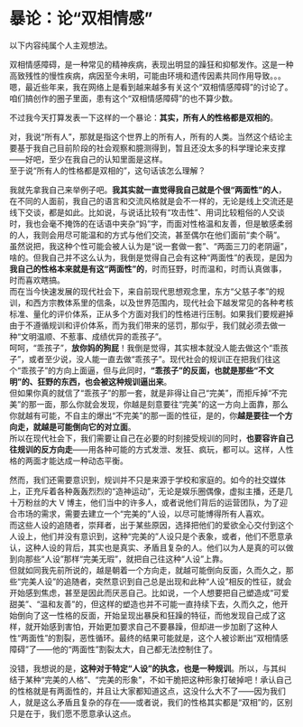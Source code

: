 # 暴论：论“双相情感”

<notice>以下内容纯属个人主观想法。</notice>

双相情感障碍，是一种常见的精神疾病，表现出明显的躁狂和抑郁发作。这是一种高致残性的慢性疾病，病因至今未明，可能由环境和遗传因素共同作用导致。。。<br>
嗯，最近些年来，我在网络上是看到越来越多有关这个“双相情感障碍”的讨论了。咱们搞创作的圈子里面，患有这个“双相情感障碍”的也不算少数。

不过我今天打算发表一下这样的一个暴论：**其实，所有人的性格都是双相的**。

对，我说“所有人”，那就是指这个世界上的所有人，所有的人类。当然这个结论主要基于我自己目前阶段的社会观察和臆测得到，暂且还没太多的科学理论来支撑——好吧，至少在我自己的认知里面是这样。<br>
至于说“所有人的性格都是双相的”，这句话该怎么理解？

我就先拿我自己来举例子吧。**我其实就一直觉得我自己就是个很“两面性”的人**，在不同的人面前，我自己的语言和交流风格就是会不一样的，无论是线上交流还是线下交谈，都是如此。比如说，与说话比较有“攻击性”、用词比较粗俗的人交谈时，我也会毫不掩饰的在话语中夹杂“妈”字，而面对性格温和友善，但是敏感柔弱的人，我则会用尽可能温和的方式与他们交流，甚至偶尔在他们面前“卖个萌”。<br>
虽然说把，我这种个性可能会被人认为是“说一套做一套”、“两面三刀的老阴逼”，啥的。但我自己并不这么认为，我倒是觉得自己会有这种“两面性”的表现，是因为**我自己的性格本来就是有这“两面性”的**，时而狂野，时而温和，时而认真做事，时而喜欢瞎搞。<br>
而在当今快速发展的现代社会下，来自前现代思想观念里，东方“父慈子孝”的规训，和西方宗教体系里的信条，以及世界范围内，现代社会下越发常见的各种考核标准、量化的评价体系，正从多个方面对我们的性格进行压制。如果我们要规避掉由于不遵循规训和评价体系，而为我们带来的惩罚，那似乎，我们就必须去做一种“文明温顺、不惹事、成绩优异的乖孩子”。<br>
呵呵，“乖孩子”，**放你妈的狗屁**！我倒是觉得，其实根本就没人能去做这个“乖孩子”，或者至少说，没人能一直去做“乖孩子”。现代社会的规训正在把我们往这个“乖孩子”的方向上面逼，但与此同时，**“乖孩子”的反面，也就是那些“不文明”的、狂野的东西，也会被这种规训逼出来**。<br>
但如果你真的就信了“乖孩子”的那一套，就是非得让自己“完美”，而拒斥掉“不完美”的那一面，那么你就会发现，你越是刻意要往“完美”的这一方向上面靠，那么你就越有可能，不自主的爆出“不完美”的那一面的性征，是的，你**越是要往一个方向走，就越是可能倒向它的对立面**。<br>
所以在现代社会下，我们需要让自己在必要的时刻接受规训的同时，**也要容许自己往规训的反方向走**——用各种可能的方式发泄、发狂、疯玩，都可以。这样，人性格的两面才能达成一种动态平衡。

然而，我们还需要意识到，规训并不只是来源于学校和家庭的。如今的社交媒体上，正充斥着各种轰轰烈烈的“造神运动”，无论是娱乐圈偶像，虚拟主播，还是几十万粉丝的大 V 博主，他们当中的许多人，或者说他们背后的运营团队，为了迎合市场的需求，需要去建立一个“完美的”人设，以尽可能博得所有人喜欢。<br>
而这些人设的追随者，崇拜者，出于某些原因，选择把他们的爱欲全心交付到这个人设上，他们并没有意识到，这种“完美的”人设只是个表象，或者，他们不愿意承认，这种人设的背后，其实也是真实、矛盾且复杂的人。他们以为人是真的可以做到向那些“人设”那样“完美无瑕”，就把自己往这种“人设”上靠。<br>
但就如同我先前所说的，越是朝着一个方向走，就越可能倒向反面，久而久之，那些“完美人设”的追随者，突然意识到自己总是出现和此种“人设”相反的性征，就会开始感到焦虑，甚至是因此而厌恶自己。比如说，一个人想要把自己塑造成“可爱甜美”、“温和友善”的，但这样的塑造也并不可能一直持续下去，久而久之，他开始倒向了这一性格的反面，开始呈现出暴戾和狂躁的特征，而他发现自己成了这样，就开始感到害怕，开始更加要求自己不要暴躁，但却进一步加剧了这种人性“两面性”的割裂，恶性循环。最终的结果可能就是，这个人被诊断出“双相情感障碍”了——他的“两面性”割裂太大，自己都无法控制住了。

没错，我想说的是，**这种对于特定“人设”的执念，也是一种规训**。所以，与其纠结于某种“完美的人格”、“完美的形象”，不如干脆把这种形象打破掉吧！承认自己的性格就是有两面性的，并且让大家都知道这点，这没什么大不了——因为我们人，就是这么矛盾且复杂的存在——或者说，我们的性格其实都是“双相”的，区别只是在于，我们愿不愿意承认这点。